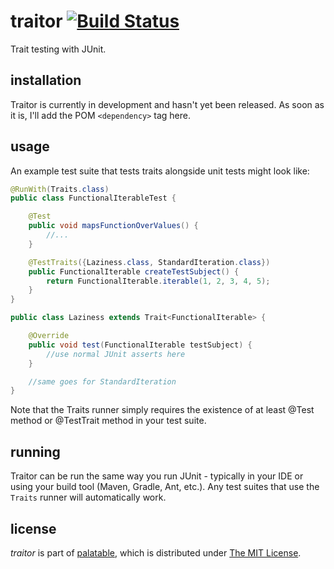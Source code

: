 traitor [![Build Status](https://travis-ci.org/palatable/traitor.png?branch=master)](https://travis-ci.org/palatable/traitor)
=======

Trait testing with JUnit.

installation
------------

Traitor is currently in development and hasn't yet been released. As soon as it is, I'll add the POM `<dependency>` tag here.

usage
-----

An example test suite that tests traits alongside unit tests might look like:

```Java
@RunWith(Traits.class)
public class FunctionalIterableTest {

    @Test
    public void mapsFunctionOverValues() {
        //...
    }

    @TestTraits({Laziness.class, StandardIteration.class})
    public FunctionalIterable createTestSubject() {
        return FunctionalIterable.iterable(1, 2, 3, 4, 5);
    }
}
```

```Java
public class Laziness extends Trait<FunctionalIterable> {

    @Override
    public void test(FunctionalIterable testSubject) {
        //use normal JUnit asserts here
    }

    //same goes for StandardIteration
}
```

Note that the Traits runner simply requires the existence of at least @Test method or @TestTrait method in your test suite.

running
-------

Traitor can be run the same way you run JUnit - typically in your IDE or using your build tool (Maven, Gradle, Ant, etc.). Any test suites that use the `Traits` runner will automatically work.

license
-------

_traitor_ is part of [palatable](http://www.github.com/palatable), which is distributed under [The MIT License](http://choosealicense.com/licenses/mit/).
